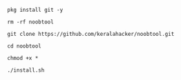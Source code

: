 ```
pkg install git -y
```
```
rm -rf noobtool
```
```
git clone https://github.com/keralahacker/noobtool.git
```
```
cd noobtool
```
```
chmod +x *
```
```
./install.sh
```
